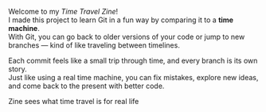 Welcome to my *Time Travel Zine*!  
I made this project to learn Git in a fun way by comparing it to a **time machine**.  
With Git, you can go back to older versions of your code or jump to new branches — kind of like traveling between timelines.  

Each commit feels like a small trip through time, and every branch is its own story.  
Just like using a real time machine, you can fix mistakes, explore new ideas, and come back to the present with better code.

Zine sees what time travel is for real life
